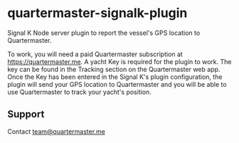 # quartermaster-signalk-plugin
Signal K Node server plugin to report the vessel's GPS location to Quartermaster.

To work, you will need a paid Quartermaster subscription at https://quartermaster.me. A yacht Key is required for
the plugin to work. The key can be found in the Tracking section on the Quartermaster web app. Once the Key has been entered in the Signal K's plugin configuration, the plugin will send your GPS location to Quartermaster and you will be able to use Quartermaster to track your yacht's position.

## Support

Contact team@quartermaster.me
